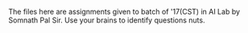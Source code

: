 The files here are assignments given to batch of '17(CST) in AI Lab by Somnath Pal Sir.
Use your brains to identify questions nuts.
